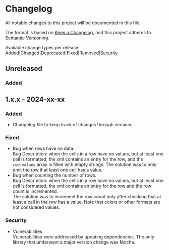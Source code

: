 # Changelog

All notable changes to this project will be documented in this file.

The format is based on [Keep a Changelog](https://keepachangelog.com/en/1.0.0/),
and this project adheres to [Semantic Versioning](https://semver.org/spec/v2.0.0.html).

Available change types per release: Added|Changed|Deprecated|Fixed|Removed|Security

## Unreleased

### Added

## 1.x.x - 2024-xx-xx

### Added
- Changelog file to keep track of changes through versions

### Fixed

- Bug when rows have no data.  
  Bug Description: when the cells in a row have no values, but at least one cell is formatted, the xml contains an entry for the row, and the `row.values` array is filled with empty strings.
  The solution was to only emit the row if at least one cell has a value.
- Bug when counting the number of rows.  
  Bug Description: when the cells in a row have no values, but at least one cell is formatted, the xml contains an entry for the row and the row count is incremented.  
  The solution was to increment the row count only after checking that at least a cell in the row has a value. Note that colors or other formats are not considered values.

### Security
- Vulnerabilities  
  Vulnerabilities were addressed by updating dependencies. The only library that underwent a major version change was Mocha.


